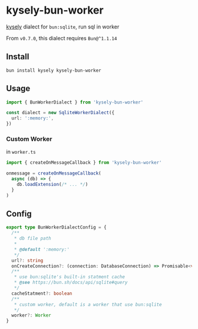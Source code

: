 # kysely-bun-worker

[kysely](https://github.com/kysely-org/kysely) dialect for `bun:sqlite`, run sql in worker

From `v0.7.0`, this dialect requires `Bun@^1.1.14`

## Install

```shell
bun install kysely kysely-bun-worker
```

## Usage

```ts
import { BunWorkerDialect } from 'kysely-bun-worker'

const dialect = new SqliteWorkerDialect({
  url: ':memory:',
})
```

### Custom Worker

in `worker.ts`

```ts
import { createOnMessageCallback } from 'kysely-bun-worker'

onmessage = createOnMessageCallback(
  async (db) => {
    db.loadExtension(/* ... */)
  }
)
```

## Config

```ts
export type BunWorkerDialectConfig = {
  /**
   * db file path
   *
   * @default ':memory:'
   */
  url?: string
  onCreateConnection?: (connection: DatabaseConnection) => Promisable<void>
  /**
   * use bun:sqlite's built-in statment cache
   * @see https://bun.sh/docs/api/sqlite#query
   */
  cacheStatment?: boolean
  /**
   * custom worker, default is a worker that use bun:sqlite
   */
  worker?: Worker
}
```
